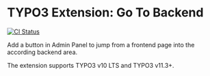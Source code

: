 # TYPO3 Extension: Go To Backend

[![CI Status](https://github.com/brotkrueml/typo3-gotobackend/workflows/CI/badge.svg?branch=master)](https://github.com/brotkrueml/typo3-gotobackend/actions?query=workflow%3ACI)

Add a button in Admin Panel to jump from a frontend page into the according backend area.

The extension supports TYPO3 v10 LTS and TYPO3 v11.3+.

<!--
[Documentation](https://docs.typo3.org/p/brotkrueml/typo3-gotobackend/master/en-us/) |
[Translation](https://crowdin.com/project/typo3-extension-gotobackend) |
[Changelog](https://github.com/brotkrueml/typo3-gotobackend/blob/master/CHANGELOG.md)
[Extension in TER](https://extensions.typo3.org/extension/gotobackend/)
-->
